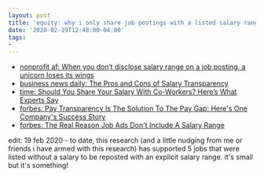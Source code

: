 ```yaml
---
layout: post
title: 'equity: why i only share job postings with a listed salary range'
date: '2020-02-19T12:48:00-04:00'
tags:
- 
--- 
```


* [nonprofit af: When you don’t disclose salary range on a job posting, a unicorn loses its wings](https://nonprofitaf.com/2015/06/when-you-dont-disclose-salary-range-on-a-job-posting-a-unicorn-loses-its-wings/)
* [business news daily: The Pros and Cons of Salary Transparency](https://www.businessnewsdaily.com/11077-pros-cons-salary-transparency.html)
* [time: Should You Share Your Salary With Co-Workers? Here’s What Experts Say](http://time.com/5353848/salary-pay-transparency-work/)
* [forbes: Pay Transparency Is The Solution To The Pay Gap: Here's One Company's Success Story](https://www.forbes.com/sites/kimelsesser/2018/09/05/pay-transparency-is-the-solution-to-the-pay-gap-heres-one-companys-success-story/#4434848b5010)
* [forbes: The Real Reason Job Ads Don't Include A Salary Range](https://www.forbes.com/sites/lizryan/2017/03/19/the-real-reason-job-ads-dont-include-a-salary-range/#758e84e762ff)

edit: 19 feb 2020 - to date, this research (and a little nudging from me or friends i have armed with this research) has supported 5 jobs that were listed without a salary to be reposted with an explicit salary range. it's small but it's something!

<!-- hyperlink bank -->


<!-- &#042; = asterisk -->
<!-- &#039; = single quote '-->

